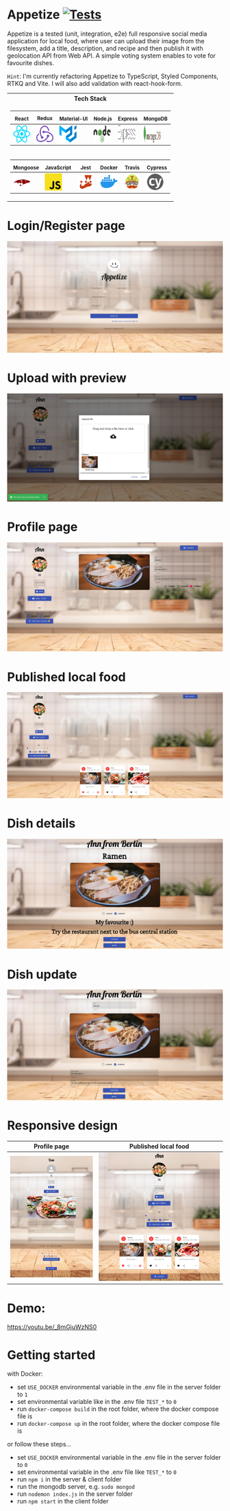 # Appetize [![Tests](https://github.com/nik-neg/Appetize/actions/workflows/test.yml/badge.svg)](https://github.com/nik-neg/Appetize/actions/workflows/test.yml)

Appetize is a tested (unit, integration, e2e) full responsive social media application for local food, where user can upload their image from the filesystem, add a title, description, and recipe and then publish it with geolocation API from Web API.
A simple voting system enables to vote for favourite dishes.

`Hint`: I'm currently refactoring Appetize to TypeScript, Styled Components, RTKQ and Vite. I will also add validation with react-hook-form.

<div align="center">
<table>
<tr><th>Tech Stack</th></tr>
<tr><td>

 <sub> React </sub> |<sub>  Redux <sub>| <sub> Material-UI </sub> | <sub> Node.js </sub> | <sub> Express </sub> | <sub> MongoDB </sub>
|--|--|--|--|--|--
[<img src="https://github.com/nik-neg/appetize/blob/main/.techstack_images/react.svg" alt="drawing" width="40" height="40"/>](https://reactjs.org/) | [<img src="https://raw.githubusercontent.com/devicons/devicon/master/icons/redux/redux-original.svg" alt="redux" width="40" height="40"/>](https://redux.js.org) | [<img src="https://github.com/nik-neg/appetize/blob/main/.techstack_images/material-ui.svg" alt="drawing" width="40" height="40"/>](https://material-ui.com/) | [<img src="https://github.com/nik-neg/appetize/blob/main/.techstack_images/nodejs.svg" alt="drawing" width="40" height="40"/>](https://nodejs.org/en/) | [<img src="https://github.com/nik-neg/appetize/blob/main/.techstack_images/express.svg" alt="drawing" width="40" height="40"/>](https://expressjs.com/) |  [<img src="https://github.com/nik-neg/appetize/blob/main/.techstack_images/mongodb.svg" alt="drawing" width="40" height="40"/>](https://www.mongodb.com/)
</td></tr>
<tr><td>

<sub> Mongoose </sub> | <sub> JavaScript </sub> |  <sub> Jest </sub>  | <sub> Docker </sub>  | <sub> Travis </sub> | <sub> Cypress </sub>
|--|--|--|--|--|--
[<img src="https://github.com/nik-neg/appetize/blob/main/.techstack_images/mongoose.png" alt="drawing" width="40" height="40"/>](https://mongoosejs.com/) | [<img src="https://github.com/nik-neg/appetize/blob/main/.techstack_images/javascript.svg" alt="drawing" width="40" height="40"/>](https://www.javascript.com/) |  [<img src="https://github.com/nik-neg/appetize/blob/main/.techstack_images/jest.svg" alt="drawing" width="40" height="40"/>](https://jestjs.io/)  |  [<img src="https://github.com/nik-neg/appetize/blob/main/.techstack_images/docker.svg" alt="drawing" width="40" height="40"/>](https://www.docker.com/)  | [<img src="https://github.com/nik-neg/appetize/blob/main/.techstack_images/travis.svg" alt="drawing" width="40" height="40"/>](https://www.travis-ci.com/) | [<img src="https://github.com/nik-neg/appetize/blob/main/.techstack_images/cypress.svg" alt="drawing" width="40" height="40"/>](https://www.cypress.io/)
</td></tr>
</table>
</div>

# Login/Register page
![alt text](https://github.com/nik-neg/Appetize/blob/main/.images/1_login.png)

# Upload with preview
![alt text](https://github.com/nik-neg/Appetize/blob/main/.images/2_dropzone_preview.png)

# Profile page
![alt text](https://github.com/nik-neg/Appetize/blob/main/.images/3_favourite_food.png)

# Published local food
![alt text](https://github.com/nik-neg/Appetize/blob/main/.images/4_area_food.png)

# Dish details
![alt text](https://github.com/nik-neg/Appetize/blob/main/.images/5_dish_details.png)

# Dish update
![alt text](https://github.com/nik-neg/Appetize/blob/main/.images/6_edit_mode.png)

# Responsive design
 Profile page             |  Published local food
:-------------------------:|:-------------------------:
![alt text](https://github.com/nik-neg/Appetize/blob/main/.images/3_favourite_food_responsive.png) |  ![alt text](https://github.com/nik-neg/Appetize/blob/main/.images/4_area_food_responsive.png)

# Demo:
https://youtu.be/_8mGjuWzNS0

# Getting started

with Docker:
 - set `USE_DOCKER` environmental variable in the .env file in the server folder to `1`
 - set environmental variable like in the .env file `TEST_*` to `0`
 - run `docker-compose build` in the root folder, where the docker compose file is
 - run `docker-compose up` in the root folder, where the docker compose file is

or follow these steps...
- set `USE_DOCKER` environmental variable in the .env file in the server folder to `0`
- set environmental variable in the .env file like `TEST_*` to `0`
- run `npm i` in the server & client folder
- run the mongodb server, e.g. `sudo mongod`
- run `nodemon index.js` in the server folder
- run `npm start` in the client folder
